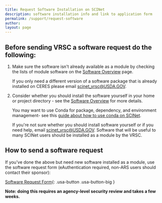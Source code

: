 ```yaml
---
title: Request Software Installation on SCINet
description: software installation info and link to application form
permalink: /support/request-software
author:
layout: page
---
```


## Before sending VRSC a software request do the following: 

1. Make sure the software isn't already available as a module by checking the lists of module software on the [Software Overview](https://usda-ars-gbru.github.io/scinet-site/guide/software) page. 

   If you only need a different version of a software package that is already installed on CERES please email [scinet_vrsc@USDA.GOV](mailto:scinet_vrsc@USDA.GOV?subject=software%20request%20-%20add%20different%20version).

2. Consider whether you should install the software yourself in your home or project directory - see the [Software Overview](https://usda-ars-gbru.github.io/scinet-site/guide/software) for more details. 

   You may want to use Conda for package, dependency, and environment management- see this [guide about how to use conda on SCINet](https://public.3.basecamp.com/p/zPVBsTPGSnm36h3dtjeRceRp). 

   If you're not sure whether you should install software yourself or if you need help, email [scinet_vrsc@USDA.GOV](mailto:scinet_vrsc@USDA.GOV?subject=help%20with%20software). Software that will be useful to many SCINet users should be installed as a module by the VRSC.


## How to send a software request
If you've done the above but need new software installed as a module, use the software request form (eAuthentication required, non-ARS users should contact their sponsor):

[Software Request Form](https://e.arsnet.usda.gov/sites/OCIO/scinet/Lists/Software%20Approval/Main1.aspx){: .usa-button .usa-button-big }

**Note: doing this requires an agency-level security review and takes a few weeks.**
